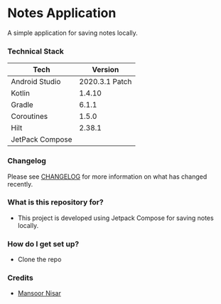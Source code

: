 # Notes Application
A simple application for saving notes locally.

### Technical Stack ###
| Tech           | Version     |
| -------------- | ----------- |
| Android Studio | 2020.3.1 Patch      |
| Kotlin         | 1.4.10     |
| Gradle         | 6.1.1     |
| Coroutines     | 1.5.0      |
| Hilt         | 2.38.1      |
| JetPack Compose         |    |

### Changelog ###
Please see [CHANGELOG](CHANGELOG.md) for more information on what has changed recently.

### What is this repository for? ###
* This project is developed using Jetpack Compose for saving notes locally.

### How do I get set up? ###
* Clone the repo

### Credits ###
* [Mansoor Nisar](https://github.com/MansoorNisar92)

